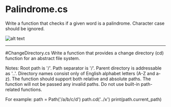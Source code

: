 # Palindrome.cs
Write a function that checks if a given word is a palindrome. Character case should be ignored.

![alt text](https://user-images.githubusercontent.com/45992595/115144493-9f07d400-a06a-11eb-9fba-90a378efcc92.png)
<hr>

#ChangeDirectory.cs
Write a function that provides a change directory (cd) function for an abstract file system.
 
Notes:
Root path is '/'.
Path separator is '/'.
Parent directory is addressable as '..'.
Directory names consist only of English alphabet letters (A-Z and a-z).
The function should support both relative and absolute paths.
The function will not be passed any invalid paths.
Do not use built-in path-related functions.
 
For example:
path = Path('/a/b/c/d')
path.cd('../x')
print(path.current_path)

